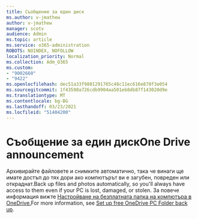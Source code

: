 ```yaml
---
title: Съобщение за един диск
ms.author: v-jmathew
author: v-jmathew
manager: scotv
audience: Admin
ms.topic: article
ms.service: o365-administration
ROBOTS: NOINDEX, NOFOLLOW
localization_priority: Normal
ms.collection: Adm_O365
ms.custom:
- "9002660"
- "9422"
ms.openlocfilehash: dec51a33f9801291765c48c11ec616e870f3e054
ms.sourcegitcommit: 1f43598a726cdb9904aa501eb8db87f143020d9e
ms.translationtype: MT
ms.contentlocale: bg-BG
ms.lasthandoff: 03/23/2021
ms.locfileid: "51404200"
---
```

# <a name="one-drive-announcement"></a><span data-ttu-id="c246f-102">Съобщение за един диск</span><span class="sxs-lookup"><span data-stu-id="c246f-102">One Drive announcement</span></span>

<span data-ttu-id="c246f-103">Архивирайте файловете и снимките автоматично, така че винаги ще имате достъп до тях дори ако компютърът ви е загубен, повреден или откраднат.</span><span class="sxs-lookup"><span data-stu-id="c246f-103">Back up files and photos automatically, so you'll always have access to them even if your PC is lost, damaged, or stolen.</span></span> <span data-ttu-id="c246f-104">За повече информация вижте [Настройване на безплатната папка на компютъра в OneDrive.](https://www.microsoft.com/microsoft-365/onedrive/pc-cloud-backup)</span><span class="sxs-lookup"><span data-stu-id="c246f-104">For more information, see [Set up free OneDrive PC Folder back up](https://www.microsoft.com/microsoft-365/onedrive/pc-cloud-backup).</span></span>
